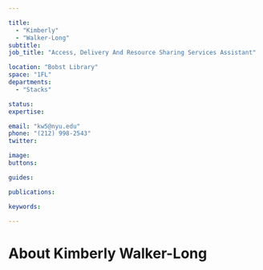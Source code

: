 ```yaml
---

title:
  - "Kimberly"
  - "Walker-Long"
subtitle: 
job_title: "Access, Delivery And Resource Sharing Services Assistant"

location: "Bobst Library"
space: "1FL"
departments:
  - "Stacks"

status: 
expertise:

email: "kw5@nyu.edu"
phone: "(212) 998-2543"
twitter: 

image: 
buttons:

guides:

publications:

keywords:

---
```


# About Kimberly Walker-Long


